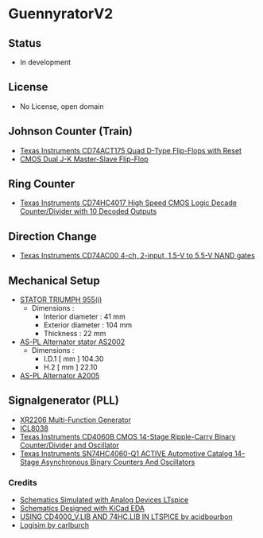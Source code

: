 # GuennyratorV2

## Status
* In development

## License
* No License, open domain

## Johnson Counter (Train)
* [Texas Instruments CD74ACT175 Quad D-Type Flip-Flops with Reset](https://www.ti.com/product/CD74ACT175)
* [CMOS Dual J-K Master-Slave Flip-Flop](https://www.ti.com/product/CD4027B)

## Ring Counter
* [Texas Instruments CD74HC4017 High Speed CMOS Logic Decade Counter/Divider with 10 Decoded Outputs](https://www.ti.com/product/CD74HC4017)

## Direction Change
* [Texas Instruments CD74AC00 4-ch, 2-input, 1.5-V to 5.5-V NAND gates](https://www.ti.com/product/CD74AC00)

## Mechanical Setup
* [STATOR TRIUMPH 955(i)](https://www.rmstator-europe.com/en/955-tiger-/310-stator-triumph-speed-triple-955-sprint-rs-955-sprint-st-955-tiger-955-oem-t1300502-t1300350.html)
	- Dimensions :
		- Interior diameter : 41 mm 
		- Exterior diameter : 104 mm 
		- Thickness : 22 mm
* [AS-PL Alternator stator AS2002](https://as-pl.com/en/p/AS2002)
	- Dimensions :
		- I.D.1 [ mm ]	104.30
		- H.2 [ mm ]	22.10
* [AS-PL Alternator A2005](https://as-pl.com/en/p/A2005)

## Signalgenerator (PLL)
* [XR2206 Multi-Function Generator](https://www.uctronics.com/download/Amazon/U6035.pdf)
* [ICL8038](https://www.delabs-circuits.com/cirdir/hobby/test-tools/del50005.html)
* [Texas Instruments CD4060B CMOS 14-Stage Ripple-Carry Binary Counter/Divider and Oscillator](https://www.ti.com/product/CD4060B)
* [Texas Instruments SN74HC4060-Q1 ACTIVE Automotive Catalog 14-Stage Asynchronous Binary Counters And Oscillators](https://www.ti.com/product/SN74HC4060-Q1)

### Credits
* [Schematics Simulated with Analog Devices LTspice](https://www.analog.com/en/design-center/design-tools-and-calculators/ltspice-simulator.html)
* [Schematics Designed with KiCad EDA](https://www.kicad.org)
* [USING CD4000_V.LIB AND 74HC.LIB IN LTSPICE by acidbourbon](https://acidbourbon.wordpress.com/2021/06/30/using-cd4000_v-lib-in-ltspice/)
* [Logisim by carlburch](https://sourceforge.net/projects/circuit/)